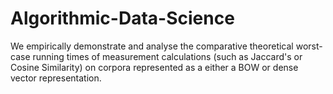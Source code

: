 # Algorithmic-Data-Science
We empirically demonstrate and analyse the comparative theoretical worst-case running times of measurement calculations (such as Jaccard's or Cosine Similarity) on corpora represented as a either a BOW or dense vector representation.
